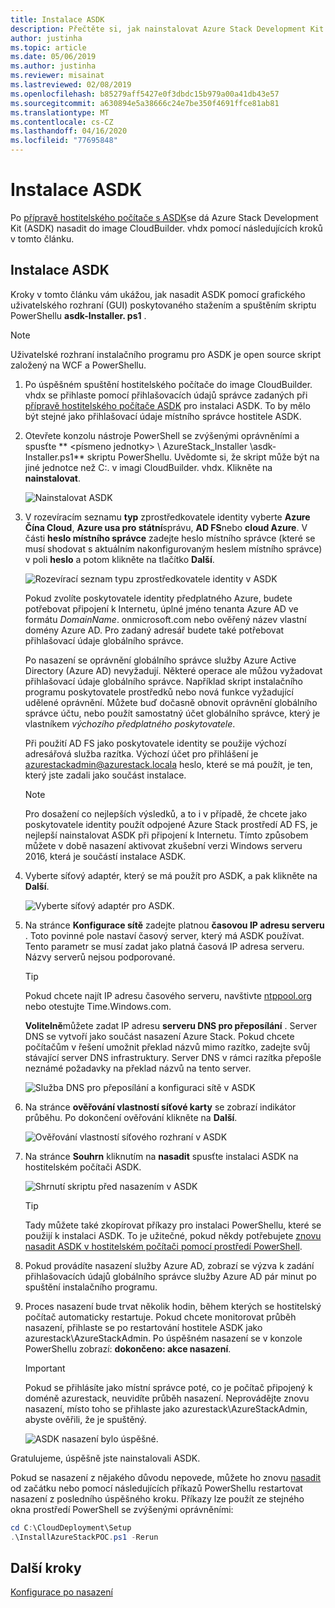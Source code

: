 ```yaml
---
title: Instalace ASDK
description: Přečtěte si, jak nainstalovat Azure Stack Development Kit (ASDK).
author: justinha
ms.topic: article
ms.date: 05/06/2019
ms.author: justinha
ms.reviewer: misainat
ms.lastreviewed: 02/08/2019
ms.openlocfilehash: b85279aff5427e0f3dbdc15b979a00a41db43e57
ms.sourcegitcommit: a630894e5a38666c24e7be350f4691ffce81ab81
ms.translationtype: MT
ms.contentlocale: cs-CZ
ms.lasthandoff: 04/16/2020
ms.locfileid: "77695848"
---
```

# <a name="install-the-asdk"></a>Instalace ASDK
Po [přípravě hostitelského počítače s ASDK](asdk-prepare-host.md)se dá Azure Stack Development Kit (ASDK) nasadit do image CloudBuilder. vhdx pomocí následujících kroků v tomto článku.

## <a name="install-the-asdk"></a>Instalace ASDK
Kroky v tomto článku vám ukážou, jak nasadit ASDK pomocí grafického uživatelského rozhraní (GUI) poskytovaného stažením a spuštěním skriptu PowerShellu **asdk-Installer. ps1** .

> [!NOTE]
> Uživatelské rozhraní instalačního programu pro ASDK je open source skript založený na WCF a PowerShellu.


1. Po úspěšném spuštění hostitelského počítače do image CloudBuilder. vhdx se přihlaste pomocí přihlašovacích údajů správce zadaných při [přípravě hostitelského počítače ASDK](asdk-prepare-host.md) pro instalaci ASDK. To by mělo být stejné jako přihlašovací údaje místního správce hostitele ASDK.
2. Otevřete konzolu nástroje PowerShell se zvýšenými oprávněními a spusťte ** &lt;písmeno jednotky> \ AzureStack_Installer \asdk-Installer.ps1** skriptu PowerShellu. Uvědomte si, že skript může být na jiné jednotce než C:\. v imagi CloudBuilder. vhdx. Klikněte na **nainstalovat**.

    ![Nainstalovat ASDK](media/asdk-install/1.PNG) 

3. V rozevíracím seznamu **typ** zprostředkovatele identity vyberte **Azure Čína Cloud**, **Azure usa pro státní**správu, **AD FS**nebo **cloud Azure**. V části **heslo místního správce** zadejte heslo místního správce (které se musí shodovat s aktuálním nakonfigurovaným heslem místního správce) v poli **heslo** a potom klikněte na tlačítko **Další**.

    ![Rozevírací seznam typu zprostředkovatele identity v ASDK](media/asdk-install/2.PNG) 
  
    Pokud zvolíte poskytovatele identity předplatného Azure, budete potřebovat připojení k Internetu, úplné jméno tenanta Azure AD ve formátu *DomainName*. onmicrosoft.com nebo ověřený název vlastní domény Azure AD. Pro zadaný adresář budete také potřebovat přihlašovací údaje globálního správce.

    Po nasazení se oprávnění globálního správce služby Azure Active Directory (Azure AD) nevyžadují. Některé operace ale můžou vyžadovat přihlašovací údaje globálního správce. Například skript instalačního programu poskytovatele prostředků nebo nová funkce vyžadující udělené oprávnění. Můžete buď dočasně obnovit oprávnění globálního správce účtu, nebo použít samostatný účet globálního správce, který je vlastníkem *výchozího předplatného poskytovatele*.

    Při použití AD FS jako poskytovatele identity se použije výchozí adresářová služba razítka. Výchozí účet pro přihlášení je azurestackadmin@azurestack.locala heslo, které se má použít, je ten, který jste zadali jako součást instalace.

   > [!NOTE]
   > Pro dosažení co nejlepších výsledků, a to i v případě, že chcete jako poskytovatele identity použít odpojené Azure Stack prostředí AD FS, je nejlepší nainstalovat ASDK při připojení k Internetu. Tímto způsobem můžete v době nasazení aktivovat zkušební verzi Windows serveru 2016, která je součástí instalace ASDK.

4. Vyberte síťový adaptér, který se má použít pro ASDK, a pak klikněte na **Další**.

    ![Vyberte síťový adaptér pro ASDK.](media/asdk-install/3.PNG)

5. Na stránce **Konfigurace sítě** zadejte platnou **časovou IP adresu serveru** . Toto povinné pole nastaví časový server, který má ASDK používat. Tento parametr se musí zadat jako platná časová IP adresa serveru. Názvy serverů nejsou podporované.

      > [!TIP]
      > Pokud chcete najít IP adresu časového serveru, navštivte [ntppool.org](https://www.ntppool.org/) nebo otestujte Time.Windows.com. 

    **Volitelně**můžete zadat IP adresu **serveru DNS pro přeposílání** . Server DNS se vytvoří jako součást nasazení Azure Stack. Pokud chcete počítačům v řešení umožnit překlad názvů mimo razítko, zadejte svůj stávající server DNS infrastruktury. Server DNS v rámci razítka přepošle neznámé požadavky na překlad názvů na tento server.

    ![Služba DNS pro přeposílání a konfiguraci sítě v ASDK](media/asdk-install/4.PNG)

6. Na stránce **ověřování vlastností síťové karty** se zobrazí indikátor průběhu. Po dokončení ověřování klikněte na **Další**.

    ![Ověřování vlastností síťového rozhraní v ASDK](media/asdk-install/5.PNG)

7. Na stránce **Souhrn** kliknutím na **nasadit** spusťte instalaci ASDK na hostitelském počítači ASDK.

    ![Shrnutí skriptu před nasazením v ASDK](media/asdk-install/6.PNG)

    > [!TIP]
    > Tady můžete také zkopírovat příkazy pro instalaci PowerShellu, které se použijí k instalaci ASDK. To je užitečné, pokud někdy potřebujete [znovu nasadit ASDK v hostitelském počítači pomocí prostředí PowerShell](asdk-deploy-powershell.md).

8. Pokud provádíte nasazení služby Azure AD, zobrazí se výzva k zadání přihlašovacích údajů globálního správce služby Azure AD pár minut po spuštění instalačního programu.

9. Proces nasazení bude trvat několik hodin, během kterých se hostitelský počítač automaticky restartuje. Pokud chcete monitorovat průběh nasazení, přihlaste se po restartování hostitele ASDK jako azurestack\AzureStackAdmin. Po úspěšném nasazení se v konzole PowerShellu zobrazí: **dokončeno: akce nasazení**. 
    > [!IMPORTANT]
    > Pokud se přihlásíte jako místní správce poté, co je počítač připojený k doméně azurestack, neuvidíte průběh nasazení. Neprovádějte znovu nasazení, místo toho se přihlaste jako azurestack\AzureStackAdmin, abyste ověřili, že je spuštěný.

    ![ASDK nasazení bylo úspěšné.](media/asdk-install/7.PNG)

Gratulujeme, úspěšně jste nainstalovali ASDK.

Pokud se nasazení z nějakého důvodu nepovede, můžete ho znovu [nasadit](asdk-redeploy.md) od začátku nebo pomocí následujících příkazů PowerShellu restartovat nasazení z posledního úspěšného kroku. Příkazy lze použít ze stejného okna prostředí PowerShell se zvýšenými oprávněními:

  ```powershell
  cd C:\CloudDeployment\Setup
  .\InstallAzureStackPOC.ps1 -Rerun
  ```

## <a name="next-steps"></a>Další kroky
[Konfigurace po nasazení](asdk-post-deploy.md)
